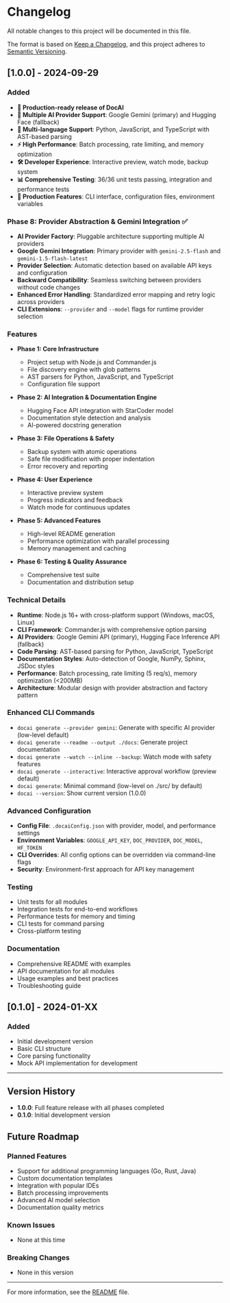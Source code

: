 # Changelog

All notable changes to this project will be documented in this file.

The format is based on [Keep a Changelog](https://keepachangelog.com/en/1.0.0/),
and this project adheres to [Semantic Versioning](https://semver.org/spec/v2.0.0.html).

## [1.0.0] - 2024-09-29

### Added
- **🎉 Production-ready release of DocAI**
- **🤖 Multiple AI Provider Support**: Google Gemini (primary) and Hugging Face (fallback)
- **🔧 Multi-language Support**: Python, JavaScript, and TypeScript with AST-based parsing
- **⚡ High Performance**: Batch processing, rate limiting, and memory optimization
- **🛠️ Developer Experience**: Interactive preview, watch mode, backup system
- **📊 Comprehensive Testing**: 36/36 unit tests passing, integration and performance tests
- **🚀 Production Features**: CLI interface, configuration files, environment variables

### Phase 8: Provider Abstraction & Gemini Integration ✅
- **AI Provider Factory**: Pluggable architecture supporting multiple AI providers
- **Google Gemini Integration**: Primary provider with `gemini-2.5-flash` and `gemini-1.5-flash-latest`
- **Provider Selection**: Automatic detection based on available API keys and configuration
- **Backward Compatibility**: Seamless switching between providers without code changes
- **Enhanced Error Handling**: Standardized error mapping and retry logic across providers
- **CLI Extensions**: `--provider` and `--model` flags for runtime provider selection

### Features
- **Phase 1: Core Infrastructure**
  - Project setup with Node.js and Commander.js
  - File discovery engine with glob patterns
  - AST parsers for Python, JavaScript, and TypeScript
  - Configuration file support

- **Phase 2: AI Integration & Documentation Engine**
  - Hugging Face API integration with StarCoder model
  - Documentation style detection and analysis
  - AI-powered docstring generation

- **Phase 3: File Operations & Safety**
  - Backup system with atomic operations
  - Safe file modification with proper indentation
  - Error recovery and reporting

- **Phase 4: User Experience**
  - Interactive preview system
  - Progress indicators and feedback
  - Watch mode for continuous updates

- **Phase 5: Advanced Features**
  - High-level README generation
  - Performance optimization with parallel processing
  - Memory management and caching

- **Phase 6: Testing & Quality Assurance**
  - Comprehensive test suite
  - Documentation and distribution setup

### Technical Details
- **Runtime**: Node.js 16+ with cross-platform support (Windows, macOS, Linux)
- **CLI Framework**: Commander.js with comprehensive option parsing
- **AI Providers**: Google Gemini API (primary), Hugging Face Inference API (fallback)
- **Code Parsing**: AST-based parsing for Python, JavaScript, TypeScript
- **Documentation Styles**: Auto-detection of Google, NumPy, Sphinx, JSDoc styles
- **Performance**: Batch processing, rate limiting (5 req/s), memory optimization (<200MB)
- **Architecture**: Modular design with provider abstraction and factory pattern

### Enhanced CLI Commands
- `docai generate --provider gemini`: Generate with specific AI provider (low-level default)
- `docai generate --readme --output ./docs`: Generate project documentation
- `docai generate --watch --inline --backup`: Watch mode with safety features
- `docai generate --interactive`: Interactive approval workflow (preview default)
- `docai generate`: Minimal command (low-level on ./src/ by default)
- `docai --version`: Show current version (1.0.0)

### Advanced Configuration
- **Config File**: `.docaiConfig.json` with provider, model, and performance settings
- **Environment Variables**: `GOOGLE_API_KEY`, `DOC_PROVIDER`, `DOC_MODEL`, `HF_TOKEN`
- **CLI Overrides**: All config options can be overridden via command-line flags
- **Security**: Environment-first approach for API key management

### Testing
- Unit tests for all modules
- Integration tests for end-to-end workflows
- Performance tests for memory and timing
- CLI tests for command parsing
- Cross-platform testing

### Documentation
- Comprehensive README with examples
- API documentation for all modules
- Usage examples and best practices
- Troubleshooting guide

## [0.1.0] - 2024-01-XX

### Added
- Initial development version
- Basic CLI structure
- Core parsing functionality
- Mock API implementation for development

---

## Version History

- **1.0.0**: Full feature release with all phases completed
- **0.1.0**: Initial development version

## Future Roadmap

### Planned Features
- Support for additional programming languages (Go, Rust, Java)
- Custom documentation templates
- Integration with popular IDEs
- Batch processing improvements
- Advanced AI model selection
- Documentation quality metrics

### Known Issues
- None at this time

### Breaking Changes
- None in this version

---

For more information, see the [README](README.md) file.

